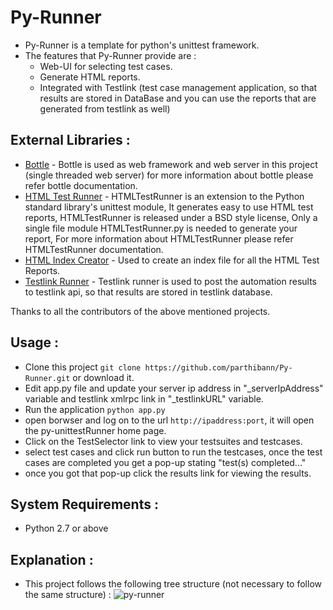 Py-Runner
=========

  * Py-Runner is a template for python's unittest framework.
  * The features that Py-Runner provide are :
      * Web-UI for selecting test cases.
      * Generate HTML reports.
      * Integrated with Testlink (test case management application, so that results are stored in DataBase and you can use the reports that are generated from testlink as well)


## External Libraries : ##

  * [Bottle](https://github.com/defnull/bottle "Bottle") - Bottle is used as web framework and web server in this project (single threaded web server) for more information about bottle please refer bottle documentation.
  * [HTML Test Runner](https://github.com/tungwaiyip/HTMLTestRunner "HTML Test Runner") - HTMLTestRunner is an extension to the Python standard library's unittest module, It generates easy to use HTML test reports, HTMLTestRunner is released under a BSD style license, Only a single file module HTMLTestRunner.py is needed to generate your report, For more information about HTMLTestRunner please refer HTMLTestRunner documentation.
  * [HTML Index Creator](https://github.com/parthibann/HTMLIndexCreator "HTML Index Creator") - Used to create an index file for all the HTML Test Reports.
  * [Testlink Runner](https://github.com/parthibann/Python-TestLink-Runner "Testlink Runner") - Testlink runner is used to post the automation results to testlink api, so that results are stored in testlink database.

Thanks to all the contributors of the above mentioned projects.

## Usage : ##

  * Clone this project `git clone https://github.com/parthibann/Py-Runner.git` or download it.
  * Edit app.py file and update your server ip address in "_serverIpAddress" variable and testlink xmlrpc link in "_testlinkURL" variable.
  * Run the application `python app.py`
  * open borwser and log on to the url `http://ipaddress:port`, it will open the py-unittestRunner home page. 
  * Click on the TestSelector link to view your testsuites and testcases.
  * select test cases and click run button to run the testcases, once the test cases are completed you get a pop-up stating "test(s) completed..."
  * once you got that pop-up click the results link for viewing the results.

## System Requirements : ##

  * Python 2.7 or above

## Explanation : ##

  * This project follows the following tree structure (not necessary to follow the same structure) :
![py-runner](https://cloud.githubusercontent.com/assets/4667360/2958070/0f029822-daa6-11e3-9bb2-e3892e0e587f.PNG)
